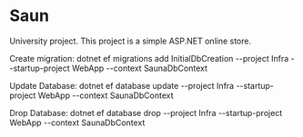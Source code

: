 # Saun
University project. This project is a simple ASP.NET online store.

Create migration: 
dotnet ef migrations add InitialDbCreation --project Infra --startup-project WebApp --context SaunaDbContext

Update Database: 
dotnet ef database update --project Infra --startup-project WebApp --context SaunaDbContext

Drop Database:
dotnet ef database drop --project Infra --startup-project WebApp --context SaunaDbContext
